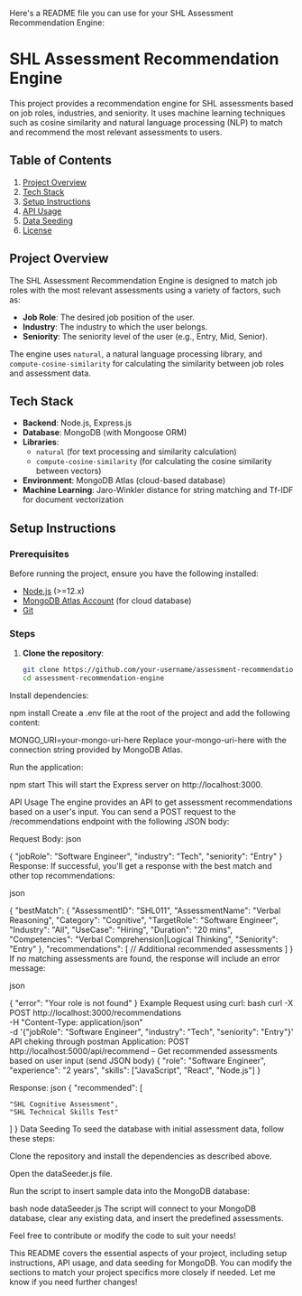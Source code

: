 Here's a README file you can use for your SHL Assessment Recommendation Engine:

# SHL Assessment Recommendation Engine

This project provides a recommendation engine for SHL assessments based on job roles, industries, and seniority. It uses machine learning techniques such as cosine similarity and natural language processing (NLP) to match and recommend the most relevant assessments to users.

## Table of Contents

1. [Project Overview](#project-overview)
2. [Tech Stack](#tech-stack)
3. [Setup Instructions](#setup-instructions)
4. [API Usage](#api-usage)
5. [Data Seeding](#data-seeding)
6. [License](#license)

## Project Overview

The SHL Assessment Recommendation Engine is designed to match job roles with the most relevant assessments using a variety of factors, such as:

- **Job Role**: The desired job position of the user.
- **Industry**: The industry to which the user belongs.
- **Seniority**: The seniority level of the user (e.g., Entry, Mid, Senior).

The engine uses `natural`, a natural language processing library, and `compute-cosine-similarity` for calculating the similarity between job roles and assessment data.

## Tech Stack

- **Backend**: Node.js, Express.js
- **Database**: MongoDB (with Mongoose ORM)
- **Libraries**: 
  - `natural` (for text processing and similarity calculation)
  - `compute-cosine-similarity` (for calculating the cosine similarity between vectors)
- **Environment**: MongoDB Atlas (cloud-based database)
- **Machine Learning**: Jaro-Winkler distance for string matching and Tf-IDF for document vectorization

## Setup Instructions

### Prerequisites

Before running the project, ensure you have the following installed:
- [Node.js](https://nodejs.org/en/) (>=12.x)
- [MongoDB Atlas Account](https://www.mongodb.com/cloud/atlas) (for cloud database)
- [Git](https://git-scm.com/)

### Steps

1. **Clone the repository**:
   ```bash
   git clone https://github.com/your-username/assessment-recommendation-engine.git
   cd assessment-recommendation-engine
Install dependencies:

npm install
Create a .env file at the root of the project and add the following content:


MONGO_URI=your-mongo-uri-here
Replace your-mongo-uri-here with the connection string provided by MongoDB Atlas.

Run the application:

npm start
This will start the Express server on http://localhost:3000.

API Usage
The engine provides an API to get assessment recommendations based on a user's input. You can send a POST request to the /recommendations endpoint with the following JSON body:

Request Body:
json

{
  "jobRole": "Software Engineer",
  "industry": "Tech",
  "seniority": "Entry"
}
Response:
If successful, you'll get a response with the best match and other top recommendations:

json

{
  "bestMatch": {
    "AssessmentID": "SHL011",
    "AssessmentName": "Verbal Reasoning",
    "Category": "Cognitive",
    "TargetRole": "Software Engineer",
    "Industry": "All",
    "UseCase": "Hiring",
    "Duration": "20 mins",
    "Competencies": "Verbal Comprehension|Logical Thinking",
    "Seniority": "Entry"
  },
  "recommendations": [
    // Additional recommended assessments
  ]
}
If no matching assessments are found, the response will include an error message:

json

{
  "error": "Your role is not found"
}
Example Request using curl:
bash
curl -X POST http://localhost:3000/recommendations \
  -H "Content-Type: application/json" \
  -d '{"jobRole": "Software Engineer", "industry": "Tech", "seniority": "Entry"}'
API cheking through postman Application:
POST http://localhost:5000/api/recommend – Get recommended assessments based on user input (send JSON body)
{
  "role": "Software Engineer",
  "experience": "2 years",
  "skills": ["JavaScript", "React", "Node.js"]
}

Response:
json
{
  "recommended": [
  
    "SHL Cognitive Assessment",
    "SHL Technical Skills Test"
  ]
}
Data Seeding
To seed the database with initial assessment data, follow these steps:

Clone the repository and install the dependencies as described above.

Open the dataSeeder.js file.

Run the script to insert sample data into the MongoDB database:

bash
node dataSeeder.js
The script will connect to your MongoDB database, clear any existing data, and insert the predefined assessments.


Feel free to contribute or modify the code to suit your needs!

This README covers the essential aspects of your project, including setup instructions, API usage, and data seeding for MongoDB. You can modify the sections to match your project specifics more closely if needed. Let me know if you need further changes!
